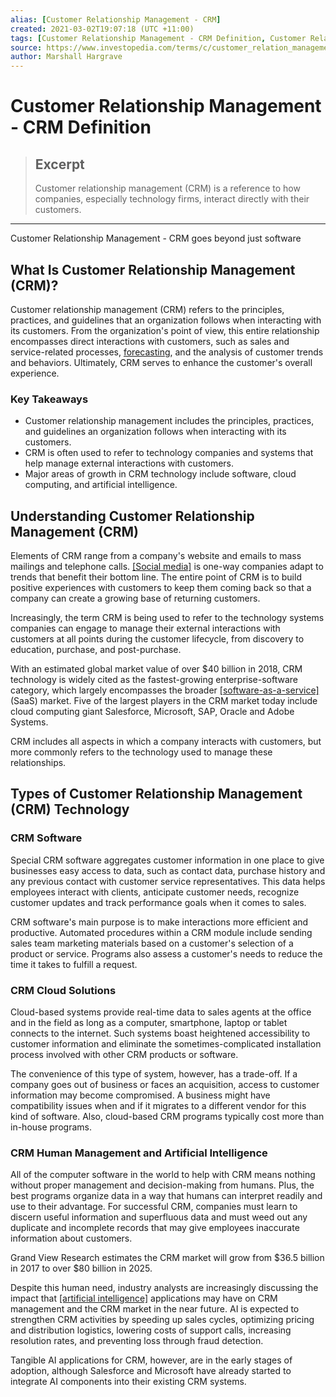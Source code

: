 ```yaml
---
alias: [Customer Relationship Management - CRM]
created: 2021-03-02T19:07:18 (UTC +11:00)
tags: [Customer Relationship Management - CRM Definition, Customer Relationship Management - CRM goes beyond just software]
source: https://www.investopedia.com/terms/c/customer_relation_management.asp
author: Marshall Hargrave
---
```


# Customer Relationship Management - CRM Definition

> ## Excerpt
> Customer relationship management (CRM) is a reference to how companies, especially technology firms, interact directly with their customers.

---

Customer Relationship Management - CRM goes beyond just software
## What Is Customer Relationship Management (CRM)?

Customer relationship management (CRM) refers to the principles, practices, and guidelines that an organization follows when interacting with its customers. From the organization's point of view, this entire relationship encompasses direct interactions with customers, such as sales and service-related processes, [forecasting](http://terms/f/forecasting.asp), and the analysis of customer trends and behaviors. Ultimately, CRM serves to enhance the customer's overall experience.

### Key Takeaways

-   Customer relationship management includes the principles, practices, and guidelines an organization follows when interacting with its customers.
-   CRM is often used to refer to technology companies and systems that help manage external interactions with customers.
-   Major areas of growth in CRM technology include software, cloud computing, and artificial intelligence.

## Understanding Customer Relationship Management (CRM)

Elements of CRM range from a company's website and emails to mass mailings and telephone calls. [[Social media]](https://www.investopedia.com/terms/s/social-media.asp) is one-way companies adapt to trends that benefit their bottom line. The entire point of CRM is to build positive experiences with customers to keep them coming back so that a company can create a growing base of returning customers.

Increasingly, the term CRM is being used to refer to the technology systems companies can engage to manage their external interactions with customers at all points during the customer lifecycle, from discovery to education, purchase, and post-purchase.

With an estimated global market value of over $40 billion in 2018, CRM technology is widely cited as the fastest-growing enterprise-software category, which largely encompasses the broader [[software-as-a-service]](https://www.investopedia.com/terms/s/software-as-a-service-saas.asp) (SaaS) market. Five of the largest players in the CRM market today include cloud computing giant Salesforce, Microsoft, SAP, Oracle and Adobe Systems.

CRM includes all aspects in which a company interacts with customers, but more commonly refers to the technology used to manage these relationships.

## Types of Customer Relationship Management (CRM) Technology

### CRM Software

Special CRM software aggregates customer information in one place to give businesses easy access to data, such as contact data, purchase history and any previous contact with customer service representatives. This data helps employees interact with clients, anticipate customer needs, recognize customer updates and track performance goals when it comes to sales.

CRM software's main purpose is to make interactions more efficient and productive. Automated procedures within a CRM module include sending sales team marketing materials based on a customer's selection of a product or service. Programs also assess a customer's needs to reduce the time it takes to fulfill a request.

### CRM Cloud Solutions

Cloud-based systems provide real-time data to sales agents at the office and in the field as long as a computer, smartphone, laptop or tablet connects to the internet. Such systems boast heightened accessibility to customer information and eliminate the sometimes-complicated installation process involved with other CRM products or software.

The convenience of this type of system, however, has a trade-off. If a company goes out of business or faces an acquisition, access to customer information may become compromised. A business might have compatibility issues when and if it migrates to a different vendor for this kind of software. Also, cloud-based CRM programs typically cost more than in-house programs.

### CRM Human Management and Artificial Intelligence

All of the computer software in the world to help with CRM means nothing without proper management and decision-making from humans. Plus, the best programs organize data in a way that humans can interpret readily and use to their advantage. For successful CRM, companies must learn to discern useful information and superfluous data and must weed out any duplicate and incomplete records that may give employees inaccurate information about customers.

Grand View Research estimates the CRM market will grow from $36.5 billion in 2017 to over $80 billion in 2025.

Despite this human need, industry analysts are increasingly discussing the impact that [[artificial intelligence]](https://www.investopedia.com/terms/a/artificial-intelligence-ai.asp) applications may have on CRM management and the CRM market in the near future. AI is expected to strengthen CRM activities by speeding up sales cycles, optimizing pricing and distribution logistics, lowering costs of support calls, increasing resolution rates, and preventing loss through fraud detection.

Tangible AI applications for CRM, however, are in the early stages of adoption, although Salesforce and Microsoft have already started to integrate AI components into their existing CRM systems.
